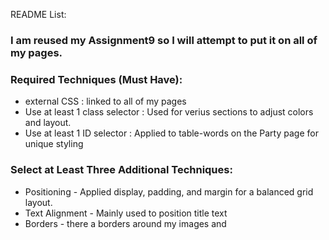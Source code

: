 README List:

### I am reused my Assignment9 so I will attempt to put it on all of my pages. 

### Required Techniques (Must Have):
- external CSS : linked to all of my pages 
- Use at least 1 class selector : Used for verius sections to adjust colors and layout.
- Use at least 1 ID selector : Applied to table-words on the Party page for unique styling

### Select at Least Three Additional Techniques:
- Positioning - Applied display, padding, and margin for a balanced grid layout.
- Text Alignment - Mainly used to position title text 
- Borders - there a borders around my images and 
